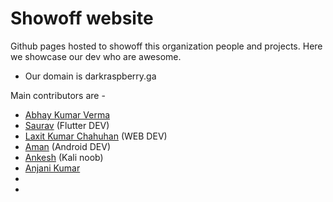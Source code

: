 # Showoff website
Github pages hosted to showoff this organization people and projects.
Here we showcase our dev who are awesome.

 - Our domain is darkraspberry.ga
<!--Add your name in the markdown style-->
Main contributors are -
 - [Abhay Kumar Verma](https://github.com/darkRaspberry)
 - [Saurav](https://github.com/desrant) (Flutter DEV)
 - [Laxit Kumar Chahuhan](https://github.com/kumarlaxit) (WEB DEV)
 - [Aman](https://github.com/amansmarty069) (Android DEV)
 - [Ankesh](https://github.com/NoteLyfe) (Kali noob)
 - [Anjani Kumar](https://github.com/itsAnju)
 - []()
 - []()
